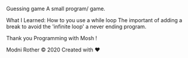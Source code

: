 


Guessing game
A small program/ game.


What I Learned:
How to you use a while loop
The important of adding a break to avoid the 'infinite loop' a never ending program.

Thank you Programming with Mosh  !








Modni Rother © 2020 
Created with  ❤
